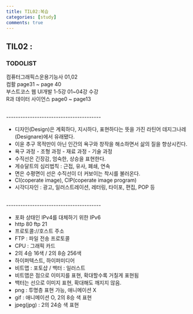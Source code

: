 ```yaml
---
title: TIL02:복습
categories: [study]
comments: true
---
```


## TIL02 : 

### TODOLIST
컴퓨터그래픽스운용기능사 01,02<br>
컴활 page31 ~ page 40<br>
부스트코스 웹 UI개발 1-5강 01~04강 수강<br>
R과 데이터 사이언스 page0 ~ page13

<br>
----------------------------------------

- 디자인(Design)은 계획하다, 지시하다, 표현하다는 뜻을 가진 라틴어 데지그나레(Designare)에서 유래됐다.<br>
- 이윤 추구 목적만이 아닌 인간의 욕구와 창작을 해소하면서 삶의 질을 향상시킨다.<br>
- 욕구 과정 - 조형 과정 - 재료 과정 - 기술 과정<br>
- 수직선은 긴장감, 엄숙한, 상승을 표현한다.<br>
- 게슈달트의 심리법칙 : 근접, 유사, 폐쇄, 연속<br>
- 면은 수평면이 선은 수직선이 더 커보이는 착시를 불러온다.<br>
- CI(coperate image), CIP(coperate image program)<br>
- 시각디자인 : 광고, 일러스트레이션, 레터링, 타이포, 편집, POP 등

<br>
----------------------------------------

- 포화 상태인 IPv4를  대체하기 위한 IPv6 <br>
- http 80 ftp 21 <br>
- 프로토콜://호스트 주소<br>
- FTP : 파일 전송 프로토콜<br>
- CPU : 그래픽 카드<br>
- 2의 4승 16색 / 2의 8승 256색<br>
- 하이퍼텍스트, 하이퍼미디어<br>
- 비트맵 : 포토샵 / 백터 : 일러스트<br>
- 비트맵은 점으로 이미지를 표현, 확대할수록 거칠게 표현됨<br>
- 백터는 선으로 이미지 표현, 확대해도 깨지지 않음.<br>
- png : 투명층 표현 가능, 애니메이션 X<br>
- gif : 애니메이션 O, 2의 8승 색 표현<br>
- jpeg(jpg) : 2의 24승 색 표현

